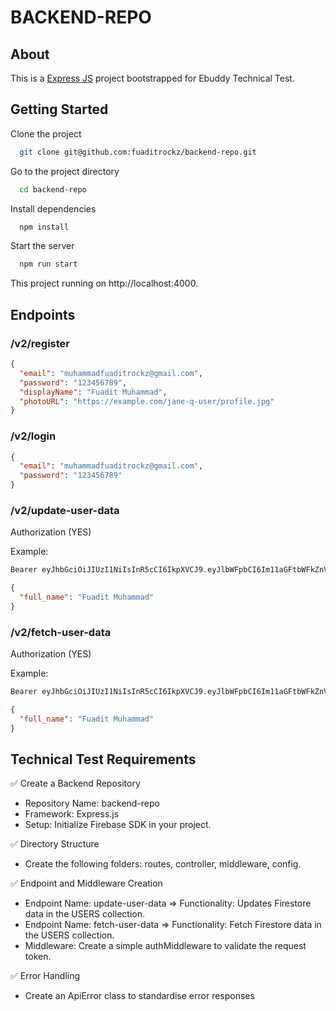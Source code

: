 # BACKEND-REPO

## About

This is a [Express JS](https://expressjs.com/) project bootstrapped for Ebuddy Technical Test.

## Getting Started

Clone the project

```bash
  git clone git@github.com:fuaditrockz/backend-repo.git
```

Go to the project directory

```bash
  cd backend-repo
```

Install dependencies

```bash
  npm install
```

Start the server

```bash
  npm run start
```

This project running on http://localhost:4000.

## Endpoints

### /v2/register

```json
{
  "email": "muhammadfuaditrockz@gmail.com",
  "password": "123456789",
  "displayName": "Fuadit Muhammad",
  "photoURL": "https://example.com/jane-q-user/profile.jpg"
}
```

### /v2/login

```json
{
  "email": "muhammadfuaditrockz@gmail.com",
  "password": "123456789"
}
```

### /v2/update-user-data

Authorization (YES)

Example:

```bash
Bearer eyJhbGciOiJIUzI1NiIsInR5cCI6IkpXVCJ9.eyJlbWFpbCI6Im11aGFtbWFkZnVhZHdvcmtAZ21haWwuY29tIiwiaWF0IjoxNzE2OTEzMjkyLCJleHAiOjE3NDg0NDkyOTJ9.cZZZdunvCNSpiqovCH-jCKB5JUPn-9A7IbZu1m4Za9A
```

```json
{
  "full_name": "Fuadit Muhammad"
}
```

### /v2/fetch-user-data

Authorization (YES)

Example:

```bash
Bearer eyJhbGciOiJIUzI1NiIsInR5cCI6IkpXVCJ9.eyJlbWFpbCI6Im11aGFtbWFkZnVhZHdvcmtAZ21haWwuY29tIiwiaWF0IjoxNzE2OTEzMjkyLCJleHAiOjE3NDg0NDkyOTJ9.cZZZdunvCNSpiqovCH-jCKB5JUPn-9A7IbZu1m4Za9A
```

```json
{
  "full_name": "Fuadit Muhammad"
}
```

## Technical Test Requirements

✅ Create a Backend Repository

- Repository Name: backend-repo
- Framework: Express.js
- Setup: Initialize Firebase SDK in your project.

✅ Directory Structure

- Create the following folders: routes, controller, middleware, config.

✅ Endpoint and Middleware Creation

- Endpoint Name: update-user-data => Functionality: Updates Firestore data in the USERS collection.
- Endpoint Name: fetch-user-data => Functionality: Fetch Firestore data in the USERS collection.
- Middleware: Create a simple authMiddleware to validate the request token.

✅ Error Handling

- Create an ApiError class to standardise error responses
